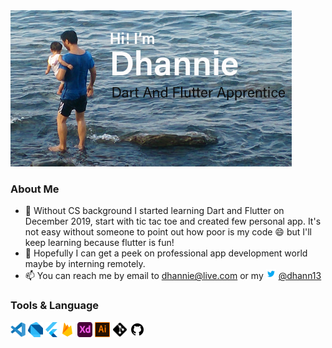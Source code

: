 <img src = "./assets/profile2.jpg" width = "450" >

### About Me
- 🌱 Without CS background I started learning Dart and Flutter on December 2019, start with tic tac toe and created few personal app. It's not easy without someone to point out how poor is my code 😄 but I'll keep learning because flutter is fun!
- 🏁 Hopefully I can get a peek on professional app development world maybe by interning remotely.
- 📫 You can reach me by email to dhannie@live.com or my <img src = "./assets/twitter.svg" width = "16"> [@dhann13](https://twitter.com/dhann13)


### Tools & Language
<img src = "./assets/vscode-original.svg" width = "24"> <img src = "./assets/dart.svg" width = "24"> <img src = "./assets/flutter.svg" height = "24"> <img src = "./assets/firebase.svg" width = "24"> <img src = "./assets/xd-plain.svg" width = "24"> <img src = "./assets/illustrator_24px.png" width = "24"> <img src = "./assets/git.svg" width = "24"> <img src = "./assets/github.svg" width = "24">



